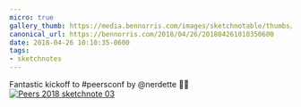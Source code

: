 ```yaml
---
micro: true
gallery_thumb: https://media.bennorris.com/images/sketchnotable/thumbs/peers-2018-sketchnote-03.jpg
canonical_url: https://bennorris.com/2018/04/26/201804261010350600
date: 2018-04-26 10:10:35-0600
tags:
- sketchnotes
---
```


Fantastic kickoff to #peersconf by @nerdette ✍🏼 [![Peers 2018 sketchnote 03](https://media.bennorris.com/images/sketchnotable/peers-2018/peers-2018-sketchnote-03.jpg)](https://media.bennorris.com/images/sketchnotable/peers-2018/peers-2018-sketchnote-03.jpg)